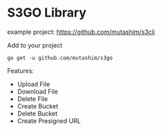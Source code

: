 # S3GO Library

example project: https://github.com/mutashim/s3cli


Add to your project

`go get -u github.com/mutashim/s3go`


Features:
- Upload File
- Download File
- Delete File
- Create Bucket
- Delete Bucket
- Create Presigned URL